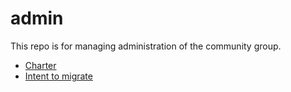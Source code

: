# admin
This repo is for managing administration of the community group.

 * [Charter](https://wicg.github.io/admin/charter.html)
 * [Intent to migrate](https://wicg.github.io/admin/intent-to-migrate.html)
